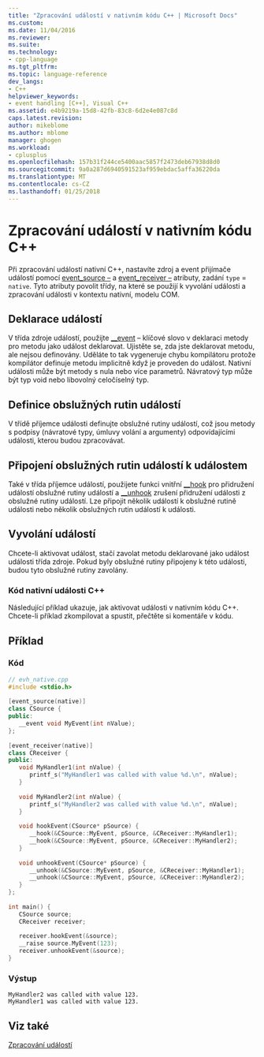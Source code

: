 ```yaml
---
title: "Zpracování událostí v nativním kódu C++ | Microsoft Docs"
ms.custom: 
ms.date: 11/04/2016
ms.reviewer: 
ms.suite: 
ms.technology:
- cpp-language
ms.tgt_pltfrm: 
ms.topic: language-reference
dev_langs:
- C++
helpviewer_keywords:
- event handling [C++], Visual C++
ms.assetid: e4b9219a-15d8-42fb-83c8-6d2e4e087c8d
caps.latest.revision: 
author: mikeblome
ms.author: mblome
manager: ghogen
ms.workload:
- cplusplus
ms.openlocfilehash: 157b31f244ce5400aac5857f2473deb67938d8d0
ms.sourcegitcommit: 9a0a287d6940591523af959ebdac5affa36220da
ms.translationtype: MT
ms.contentlocale: cs-CZ
ms.lasthandoff: 01/25/2018
---
```

# <a name="event-handling-in-native-c"></a>Zpracování událostí v nativním kódu C++

Při zpracování událostí nativní C++, nastavíte zdroj a event přijímače událostí pomocí [event_source –](../windows/event-source.md) a [event_receiver –](../windows/event-receiver.md) atributy, zadání `type` = `native`. Tyto atributy povolit třídy, na které se použijí k vyvolání události a zpracování události v kontextu nativní, modelu COM.

## <a name="declaring-events"></a>Deklarace událostí

V třída zdroje událostí, použijte [__event](../cpp/event.md) – klíčové slovo v deklaraci metody pro metodu jako událost deklarovat. Ujistěte se, zda jste deklarovat metodu, ale nejsou definovány. Uděláte to tak vygeneruje chybu kompilátoru protože kompilátor definuje metodu implicitně když je proveden do událost. Nativní události může být metody s nula nebo více parametrů. Návratový typ může být typ void nebo libovolný celočíselný typ.  
  
## <a name="defining-event-handlers"></a>Definice obslužných rutin událostí

V třídě příjemce události definujte obslužné rutiny událostí, což jsou metody s podpisy (návratové typy, úmluvy volání a argumenty) odpovídajícími události, kterou budou zpracovávat.  
  
## <a name="hooking-event-handlers-to-events"></a>Připojení obslužných rutin událostí k událostem  

Také v třída příjemce událostí, použijete funkci vnitřní [__hook](../cpp/hook.md) pro přidružení událostí obslužné rutiny událostí a [__unhook](../cpp/unhook.md) zrušení přidružení události z obslužné rutiny událostí. Lze připojit několik událostí k obslužné rutině události nebo několik obslužných rutin událostí k události.  
  
## <a name="firing-events"></a>Vyvolání událostí  

Chcete-li aktivovat událost, stačí zavolat metodu deklarované jako událost události třída zdroje. Pokud byly obslužné rutiny připojeny k této události, budou tyto obslužné rutiny zavolány.  
  
### <a name="native-c-event-code"></a>Kód nativní události C++  

Následující příklad ukazuje, jak aktivovat události v nativním kódu C++. Chcete-li příklad zkompilovat a spustit, přečtěte si komentáře v kódu.  
  
## <a name="example"></a>Příklad  
  
### <a name="code"></a>Kód  
  
```cpp  
// evh_native.cpp  
#include <stdio.h>  
  
[event_source(native)]  
class CSource {  
public:  
   __event void MyEvent(int nValue);  
};  
  
[event_receiver(native)]  
class CReceiver {  
public:  
   void MyHandler1(int nValue) {  
      printf_s("MyHandler1 was called with value %d.\n", nValue);  
   }  
  
   void MyHandler2(int nValue) {  
      printf_s("MyHandler2 was called with value %d.\n", nValue);  
   }  
  
   void hookEvent(CSource* pSource) {  
      __hook(&CSource::MyEvent, pSource, &CReceiver::MyHandler1);  
      __hook(&CSource::MyEvent, pSource, &CReceiver::MyHandler2);  
   }  
  
   void unhookEvent(CSource* pSource) {  
      __unhook(&CSource::MyEvent, pSource, &CReceiver::MyHandler1);  
      __unhook(&CSource::MyEvent, pSource, &CReceiver::MyHandler2);  
   }  
};  
  
int main() {  
   CSource source;  
   CReceiver receiver;  
  
   receiver.hookEvent(&source);  
   __raise source.MyEvent(123);  
   receiver.unhookEvent(&source);  
}  
```  
  
### <a name="output"></a>Výstup  
  
```Output
MyHandler2 was called with value 123.  
MyHandler1 was called with value 123.  
```  
  
## <a name="see-also"></a>Viz také

[Zpracování událostí](../cpp/event-handling.md)  

